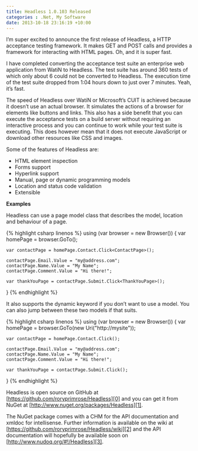 ```yaml
---
title: Headless 1.0.103 Released
categories : .Net, My Software
date: 2013-10-18 23:16:19 +10:00
---
```


I’m super excited to announce the first release of Headless, a HTTP acceptance testing framework. It makes GET and POST calls and provides a framework for interacting with HTML pages. Oh, and it is super fast.

I have completed converting the acceptance test suite an enterprise web application from WatiN to Headless. The test suite has around 360 tests of which only about 6 could not be converted to Headless. The execution time of the test suite dropped from 1:04 hours down to just over 7 minutes. Yeah, it’s fast.

The speed of Headless over WatiN or Microsoft’s CUIT is achieved because it doesn’t use an actual browser. It simulates the actions of a browser for elements like buttons and links. This also has a side benefit that you can execute the acceptance tests on a build server without requiring an interactive process and you can continue to work while your test suite is executing. This does however mean that it does not execute JavaScript or download other resources like CSS and images.

Some of the features of Headless are:

* HTML element inspection
* Forms support
* Hyperlink support
* Manual, page or dynamic programming models
* Location and status code validation
* Extensible

**Examples**

Headless can use a page model class that describes the model, location and behaviour of a page.{% highlight csharp linenos %}
using (var browser = new Browser())
{
    var homePage = browser.GoTo<HomePage>();
    
    var contactPage = homePage.Contact.Click<ContactPage>();
    
    contactPage.Email.Value = "my@address.com";
    contactPage.Name.Value = "My Name";
    contactPage.Comment.Value = "Hi there!";
    
    var thankYouPage = contactPage.Submit.Click<ThankYouPage>();
}
{% endhighlight %}

It also supports the dynamic keyword if you don’t want to use a model. You can also jump between these two models if that suits.{% highlight csharp linenos %}
using (var browser = new Browser())
{
    var homePage = browser.GoTo(new Uri("http://mysite"));
    
    var contactPage = homePage.Contact.Click();
    
    contactPage.Email.Value = "my@address.com";
    contactPage.Name.Value = "My Name";
    contactPage.Comment.Value = "Hi there!";
    
    var thankYouPage = contactPage.Submit.Click();
}
{% endhighlight %}

Headless is open source on GitHub at [https://github.com/roryprimrose/Headless][0] and you can get it from NuGet at [http://www.nuget.org/packages/Headless][1]. 

The NuGet package comes with a CHM for the API documentation and xmldoc for intellisense. Further information is available on the wiki at [https://github.com/roryprimrose/Headless/wiki][2] and the API documentation will hopefully be available soon on [http://www.nudoq.org/#!/Headless][3]. 

[0]: https://github.com/roryprimrose/Headless
[1]: http://www.nuget.org/packages/Headless
[2]: https://github.com/roryprimrose/Headless/wiki
[3]: http://www.nudoq.org/#!/Headless
